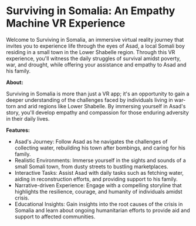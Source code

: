 Surviving in Somalia: An Empathy Machine VR Experience
======================================================

Welcome to Surviving in Somalia, an immersive virtual reality journey that invites you to experience life through the eyes of Asad, a local Somali boy residing in a small town in the Lower Shabelle region. Through this VR experience, you'll witness the daily struggles of survival amidst poverty, war, and drought, while offering your assistance and empathy to Asad and his family.

**About:**

Surviving in Somalia is more than just a VR app; it's an opportunity to gain a deeper understanding of the challenges faced by individuals living in war-torn and arid regions like Lower Shabelle. By immersing yourself in Asad's story, you'll develop empathy and compassion for those enduring adversity in their daily lives.

**Features:**

* Asad's Journey: Follow Asad as he navigates the challenges of collecting water, rebuilding his town after bombings, and caring for his family.
* Realistic Environments: Immerse yourself in the sights and sounds of a small Somali town, from dusty streets to bustling marketplaces.
* Interactive Tasks: Assist Asad with daily tasks such as fetching water, aiding in reconstruction efforts, and providing support to his family.
* Narrative-driven Experience: Engage with a compelling storyline that highlights the resilience, courage, and humanity of individuals amidst crisis.
* Educational Insights: Gain insights into the root causes of the crisis in Somalia and learn about ongoing humanitarian efforts to provide aid and support to affected communities.
